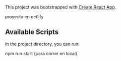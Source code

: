 This project was bootstrapped with [Create React App](https://github.com/facebook/create-react-app).

proyecto en netlify



## Available Scripts

In the project directory, you can run:

npm run start (para correr en local)


